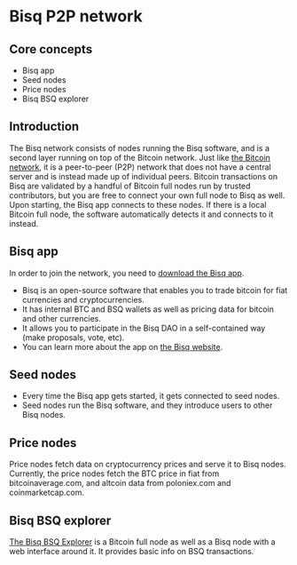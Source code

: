 # Bisq P2P network

## Core concepts
- Bisq app
- Seed nodes
- Price nodes
- Bisq BSQ explorer

## Introduction
The Bisq network consists of nodes running the Bisq software, and is a second layer running on top of the Bitcoin network. Just like [the Bitcoin network](btcnetwork.md), it is a peer-to-peer (P2P) network that does not have a central server and is instead made up of individual peers. Bitcoin transactions on Bisq are validated by a handful of Bitcoin full nodes run by trusted contributors, but you are free to connect your own full node to Bisq as well. Upon starting, the Bisq app connects to these nodes. If there is a local Bitcoin full node, the software automatically detects it and connects to it instead.  

## Bisq app
In order to join the network, you need to [download the Bisq app](https://bisq.network/downloads/).
- Bisq is an open-source software that enables you to trade bitcoin for fiat currencies and cryptocurrencies.
- It has internal BTC and BSQ wallets as well as pricing data for bitcoin and other currencies.
- It allows you to participate in the Bisq DAO in a self-contained way (make proposals, vote, etc). 
- You can learn more about the app on [the Bisq website](https://docs.bisq.network/getting-started.html).

## Seed nodes
- Every time the Bisq app gets started, it gets connected to seed nodes.
- Seed nodes run the Bisq software, and they introduce users to other Bisq nodes.

## Price nodes
Price nodes fetch data on cryptocurrency prices and serve it to Bisq nodes. Currently, the price nodes fetch the BTC price in fiat from bitcoinaverage.com, and altcoin data from poloniex.com and coinmarketcap.com.

## Bisq BSQ explorer
[The Bisq BSQ Explorer](https://explorer.bisq.network/index.html) is a Bitcoin full node as well as a Bisq node with a web interface around it. It provides basic info on BSQ transactions.
